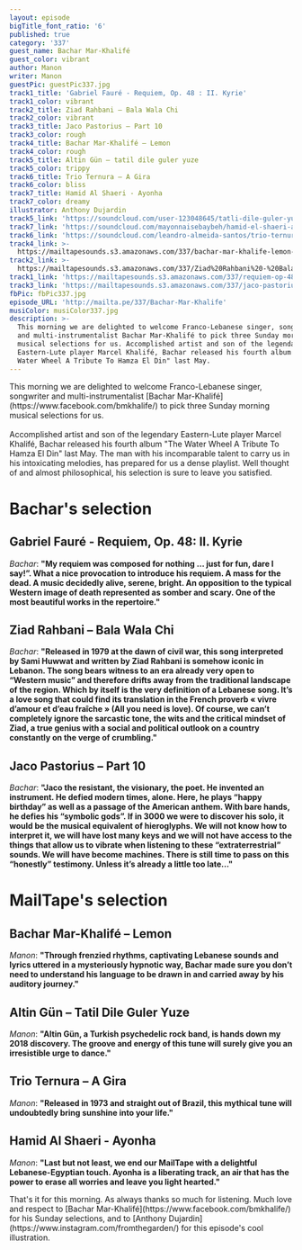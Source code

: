 ```yaml
---
layout: episode
bigTitle_font_ratio: '6'
published: true
category: '337'
guest_name: Bachar Mar-Khalifé
guest_color: vibrant
author: Manon
writer: Manon
guestPic: guestPic337.jpg
track1_title: 'Gabriel Fauré - Requiem, Op. 48 : II. Kyrie'
track1_color: vibrant
track2_title: Ziad Rahbani – Bala Wala Chi
track2_color: vibrant
track3_title: Jaco Pastorius – Part 10
track3_color: rough
track4_title: Bachar Mar-Khalifé – Lemon
track4_color: rough
track5_title: Altin Gün – tatil dile guler yuze
track5_color: trippy
track6_title: Trio Ternura – A Gira
track6_color: bliss
track7_title: Hamid Al Shaeri - Ayonha
track7_color: dreamy
illustrator: Anthony Dujardin
track5_link: 'https://soundcloud.com/user-123048645/tatli-dile-guler-yuze'
track7_link: 'https://soundcloud.com/mayonnaisebaybeh/hamid-el-shaeri-ayonha'
track6_link: 'https://soundcloud.com/leandro-almeida-santos/trio-ternura-a-gira'
track4_link: >-
  https://mailtapesounds.s3.amazonaws.com/337/bachar-mar-khalife-lemon-official-video.mp3
track2_link: >-
  https://mailtapesounds.s3.amazonaws.com/337/Ziad%20Rahbani%20-%20Bala%20Wala%20Chi%20%D8%A8%D9%84%D8%A7%20%D9%88%D9%84%D8%A7%20%D8%B4%D9%8A%20%28Lyric%20Video%29.mp3
track1_link: 'https://mailtapesounds.s3.amazonaws.com/337/requiem-op-48-ii-kyrie.mp3'
track3_link: 'https://mailtapesounds.s3.amazonaws.com/337/jaco-pastorius-part-10.mp3'
fbPic: fbPic337.jpg
episode_URL: 'http://mailta.pe/337/Bachar-Mar-Khalife'
musiColor: musiColor337.jpg
description: >-
  This morning we are delighted to welcome Franco-Lebanese singer, songwriter
  and multi-instrumentalist Bachar Mar-Khalifé to pick three Sunday morning
  musical selections for us. Accomplished artist and son of the legendary
  Eastern-Lute player Marcel Khalifé, Bachar released his fourth album "The
  Water Wheel A Tribute To Hamza El Din" last May.
---
```

<p id="introduction">This morning we are delighted to welcome Franco-Lebanese singer, songwriter and multi-instrumentalist [Bachar Mar-Khalifé](https://www.facebook.com/bmkhalife/) to pick three Sunday morning musical selections for us.
<br><br>
Accomplished artist and son of the legendary Eastern-Lute player Marcel Khalifé, Bachar released his fourth album "The Water Wheel A Tribute To Hamza El Din" last May. The man with his incomparable talent to carry us in his intoxicating melodies, has prepared for us a dense playlist. Well thought of and almost philosophical, his selection is sure to leave you satisfied.</p>


# Bachar's selection

## Gabriel Fauré - Requiem, Op. 48: II. Kyrie
_Bachar_: **"**My requiem was composed for nothing … just for fun, dare I say!”. What a nice provocation to introduce his requiem. A mass for the dead. A music decidedly alive, serene, bright. An opposition to the typical Western image of death represented as somber and scary. One of the most beautiful works in the repertoire.**"**

## Ziad Rahbani – Bala Wala Chi
_Bachar_: **"**Released in 1979 at the dawn of civil war, this song interpreted by Sami Huwwat and written by Ziad Rahbani is somehow iconic in Lebanon. The song bears witness to an era already very open to “Western music” and therefore drifts away from the traditional landscape of the region. Which by itself is the very definition of a Lebanese song. It’s a love song that could find its translation in the French proverb « vivre d’amour et d’eau fraîche » (All you need is love). Of course, we can’t completely ignore the sarcastic tone, the wits and the critical mindset of Ziad, a true genius with a social and political outlook on a country constantly on the verge of crumbling.**"**

## Jaco Pastorius – Part 10
_Bachar_: **"**Jaco the resistant, the visionary, the poet. He invented an instrument. He defied modern times, alone. Here, he plays “happy birthday” as well as a passage of the American anthem. With bare hands, he defies his “symbolic gods”. If in 3000 we were to discover his solo, it would be the musical equivalent of hieroglyphs. We will not know how to interpret it, we will have lost many keys and we will not have access to the things that allow us to vibrate when listening to these “extraterrestrial” sounds. We will have become machines. There is still time to pass on this “honestly” testimony. Unless it’s already a little too late…**"**


# MailTape's selection

## Bachar Mar-Khalifé – Lemon
_Manon_: **"**Through frenzied rhythms, captivating Lebanese sounds and lyrics uttered in a mysteriously hypnotic way, Bachar made sure you don’t need to understand his language to be drawn in and carried away by his auditory journey.**"**

## Altin Gün – Tatil Dile Guler Yuze
_Manon_: **"**Altin Gün, a Turkish psychedelic rock band, is hands down my 2018 discovery. The groove and energy of this tune will surely give you an irresistible urge to dance.**"**

## Trio Ternura – A Gira
_Manon_: **"**Released in 1973 and straight out of Brazil, this mythical tune will undoubtedly bring sunshine into your life.**"**

## Hamid Al Shaeri - Ayonha
_Manon_: **"**Last but not least, we end our MailTape with a delightful Lebanese-Egyptian touch. Ayonha is a liberating track, an air that has the power to erase all worries and leave you light hearted.**"**


<p id="outroduction">That's it for this morning. As always thanks so much for listening. Much love and respect to [Bachar Mar-Khalifé](https://www.facebook.com/bmkhalife/) for his Sunday selections, and to [Anthony Dujardin](https://www.instagram.com/fromthegarden/) for this episode's cool illustration.</p>
